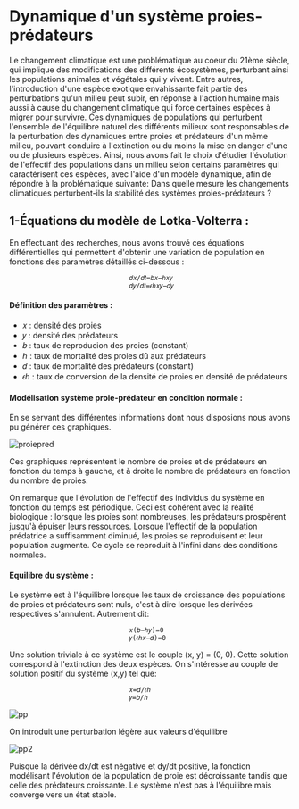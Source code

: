 # Dynamique d'un système proies-prédateurs

Le changement climatique est une problématique au coeur du 21ème siècle, qui implique des modifications des différents écosystèmes, perturbant ainsi les populations animales et végétales qui y vivent. Entre autres, l'introduction d'une espèce exotique envahissante fait partie des perturbations qu'un milieu peut subir, en réponse à l'action humaine mais aussi à cause du changement climatique qui force certaines espèces à migrer pour survivre. Ces dynamiques de populations qui perturbent l'ensemble de l'équilibre naturel des différents milieux sont responsables de la perturbation des dynamiques entre proies et prédateurs d'un même milieu, pouvant conduire à l'extinction ou du moins la mise en danger d'une ou de plusieurs espèces. Ainsi, nous avons fait le choix d'étudier l'évolution de l'effectif des populations dans un milieu selon certains paramètres qui caractérisent ces espèces, avec l'aide d'un modèle dynamique, afin de répondre à la problématique suivante: 
Dans quelle mesure les changements climatiques perturbent-ils la stabilité des systèmes proies-prédateurs ?

## 1-Équations du modèle de Lotka-Volterra :

En effectuant des recherches, nous avons trouvé ces équations différentielles qui permettent d'obtenir une variation de population en fonctions des paramètres détaillés ci-dessous :

                                  𝑑𝑥/𝑑𝑡=𝑏𝑥−ℎ𝑥𝑦 
                                  𝑑𝑦/𝑑𝑡=𝜖ℎ𝑥𝑦−𝑑𝑦

#### Définition des paramètres :
- 𝑥 : densité des proies
- 𝑦 : densité des prédateurs
- 𝑏 : taux de reproducion des proies (constant)
- ℎ : taux de mortalité des proies dû aux prédateurs
- 𝑑 : taux de mortalité des prédateurs (constant)
- 𝜖ℎ : taux de conversion de la densité de proies en densité de prédateurs

#### Modélisation système proie-prédateur en condition normale :

En se servant des différentes informations dont nous disposions nous avons pu générer ces graphiques.

![proiepred](https://user-images.githubusercontent.com/125446625/232338044-ee9dbf41-e349-40bb-a585-13a130ce6e3c.jpg)

Ces graphiques représentent le nombre de proies et de prédateurs en fonction du temps à gauche, et à droite le nombre de prédateurs en fonction du nombre de proies.

On remarque que l'évolution de l'effectif des individus du système en fonction du temps est périodique. Ceci est cohérent avec la réalité biologique : lorsque les proies sont nombreuses, les prédateurs prospèrent jusqu'à épuiser leurs ressources. Lorsque l'effectif de la population prédatrice a suffisamment diminué, les proies se reproduisent et leur population augmente. Ce cycle se reproduit à l'infini dans des conditions normales.

#### Equilibre du système :

Le système est à l'équilibre lorsque les taux de croissance des populations de proies et prédateurs sont nuls, c'est à dire lorsque les dérivées respectives s'annulent. Autrement dit:

                                  𝑥(𝑏−ℎ𝑦)=0 
                                  𝑦(𝜖ℎ𝑥−𝑑)=0
                                  
Une solution triviale à ce système est le couple (x, y) = (0, 0). Cette solution correspond à l'extinction des deux espèces. On s'intéresse au couple de solution positif du système (x,y) tel que:

                                  𝑥=𝑑/𝜖ℎ
                                  𝑦=𝑏/ℎ
                                  
![pp](https://user-images.githubusercontent.com/125446625/232339447-32193369-6f95-42f8-96dd-82184858561c.jpg)

On introduit une perturbation légère aux valeurs d'équilibre

![pp2](https://user-images.githubusercontent.com/125446625/232339618-38683daf-ca72-42df-ba61-8d6eedaae3b7.jpg)

Puisque la dérivée dx/dt est négative et dy/dt positive, la fonction modélisant l'évolution de la population de proie est décroissante tandis que celle des prédateurs croissante. Le système n'est pas à l'équilibre mais converge vers un état stable.

